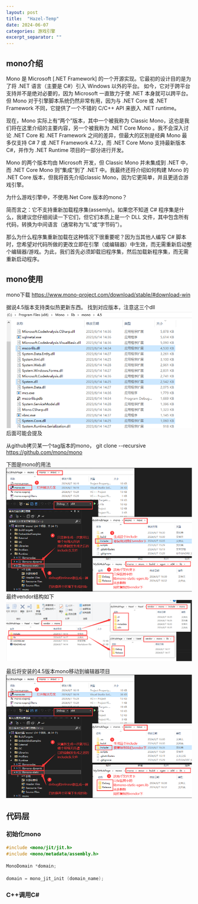 ```yaml
---
layout: post
title:  "Hazel-Temp"
date: 2024-06-07
categories: 游戏引擎
excerpt_separator: ""
---
```

## mono介绍
Mono 是 Microsoft [.NET Framework] 的一个开源实现。它最初的设计目的是为了将 .NET 语言（主要是 C#）引入 Windows 以外的平台。
如今，它对于跨平台支持并不是绝对必要的，因为 Microsoft 一直致力于使 .NET 本身就可以跨平台。但 Mono 对于引擎脚本系统仍然非常有用，因为与 .NET Core 或 .NET Framework 不同，它提供了一个不错的 C/C++ API 来嵌入 .NET runtime。

现在，Mono 实际上有“两个”版本，其中一个被我称为 Classic Mono，这也是我们将在这里介绍的主要内容，另一个被我称为 .NET Core Mono 。我不会深入讨论 .NET Core 和 .NET Framework 之间的差异，但最大的区别是经典 Mono 最多仅支持 C# 7 或 .NET Framework 4.7.2，而 .NET Core Mono 支持最新版本C#，并作为 .NET Runtime 项目的一部分进行开发。

Mono 的两个版本均由 Microsoft 开发，但 Classic Mono 并未集成到 .NET 中，而 .NET Core Mono 则“集成”到了 .NET 中。我最终还将介绍如何构建 Mono 的 .NET Core 版本，但我将首先介绍classic Mono，因为它更简单，并且更适合游戏引擎。

为什么游戏引擎中，不使用.Net Core 版本的mono？

简而言之：它不支持重新加载程序集(assemly)。如果您不知道 C# 程序集是什么，我建议您仔细阅读一下它们，但它们本质上是一个 DLL 文件，其中包含所有代码，转换为中间语言（通常称为“IL”或“字节码”）。

那么为什么程序集重新加载在这种情况下很重要呢？因为当其他人编写 C# 脚本时，您希望对代码所做的更改立即在引擎（或编辑器）中生效，而无需重新启动整个编辑器/游戏。为此，我们首先必须卸载旧程序集，然后加载新程序集，而无需重新启动程序。


## mono使用

mono下载
https://www.mono-project.com/download/stable/#download-win

据说4.5版本支持类似热更新东西。
找到对应版本，注意这三个dll
![](../../../assets/GameEngine/Hazel/9.png)
后面可能会提及

从github拷贝某一个tag版本的mono，
git clone --recursive https://github.com/mono/mono

下图是mono的用法
![](../../../assets/GameEngine/Hazel/10.png)
最终vendor结构如下
![](../../../assets/GameEngine/Hazel/11.png)

最后将安装的4.5版本mono移动到编辑器项目
![](../../../assets/GameEngine/Hazel/10.png)

## 代码层
### 初始化mono
```Cpp
#include <mono/jit/jit.h>
#include <mono/metadata/assembly.h>

MonoDomain *domain;

domain = mono_jit_init (domain_name);
```
### C++调用C#

